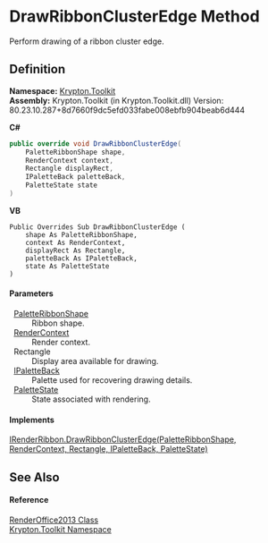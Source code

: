 # DrawRibbonClusterEdge Method


Perform drawing of a ribbon cluster edge.



## Definition
**Namespace:** <a href="79d2eac2-21f4-54ff-7552-b20c33c30600.md">Krypton.Toolkit</a>  
**Assembly:** Krypton.Toolkit (in Krypton.Toolkit.dll) Version: 80.23.10.287+8d7660f9dc5efd033fabe008ebfb904beab6d444

**C#**
``` C#
public override void DrawRibbonClusterEdge(
	PaletteRibbonShape shape,
	RenderContext context,
	Rectangle displayRect,
	IPaletteBack paletteBack,
	PaletteState state
)
```
**VB**
``` VB
Public Overrides Sub DrawRibbonClusterEdge ( 
	shape As PaletteRibbonShape,
	context As RenderContext,
	displayRect As Rectangle,
	paletteBack As IPaletteBack,
	state As PaletteState
)
```



#### Parameters
<dl><dt>  <a href="84ca2d8c-daf3-0219-3015-4b7046d3d27b.md">PaletteRibbonShape</a></dt><dd>Ribbon shape.</dd><dt>  <a href="ef60a5af-08ff-7a94-87f5-362a7e392cd4.md">RenderContext</a></dt><dd>Render context.</dd><dt>  Rectangle</dt><dd>Display area available for drawing.</dd><dt>  <a href="36bc0bae-d9ca-1219-47ea-a9f0b3123d00.md">IPaletteBack</a></dt><dd>Palette used for recovering drawing details.</dd><dt>  <a href="93e626cd-00cf-240e-06c6-ab4d47e982ba.md">PaletteState</a></dt><dd>State associated with rendering.</dd></dl>

#### Implements
<a href="2619ac95-b638-b42a-14fb-de3fb33d39d3.md">IRenderRibbon.DrawRibbonClusterEdge(PaletteRibbonShape, RenderContext, Rectangle, IPaletteBack, PaletteState)</a>  


## See Also


#### Reference
<a href="86d356db-2ca2-e896-695f-ad90f3877e43.md">RenderOffice2013 Class</a>  
<a href="79d2eac2-21f4-54ff-7552-b20c33c30600.md">Krypton.Toolkit Namespace</a>  
